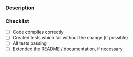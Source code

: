 ### Description
<!--
Please explain the changes you made here.

Add a reference to a related issue in the repository.

@mentions of the person or team responsible for reviewing proposed changes.
-->

### Checklist
- [ ] Code compiles correctly
- [ ] Created tests which fail without the change (if possible)
- [ ] All tests passing
- [ ] Extended the README / documentation, if necessary
